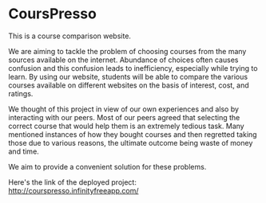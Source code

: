 # CoursPresso
This is a course comparison website.

We are aiming to tackle the problem of choosing courses from the many sources available on the internet. Abundance of choices often causes confusion and this confusion leads to inefficiency, especially while trying to learn.
By using our website, students will be able to compare the various courses available on different websites on the basis of interest, cost, and ratings.

We thought of this project in view of our own experiences and also by interacting with our peers. Most of our peers agreed that selecting the correct course that would help them is an extremely tedious task. Many mentioned instances of how they bought courses and then regretted taking those due to various reasons, the ultimate outcome being waste of money and time.

We aim to provide a convenient solution for these problems.

Here's the link of the deployed project:
http://courspresso.infinityfreeapp.com/